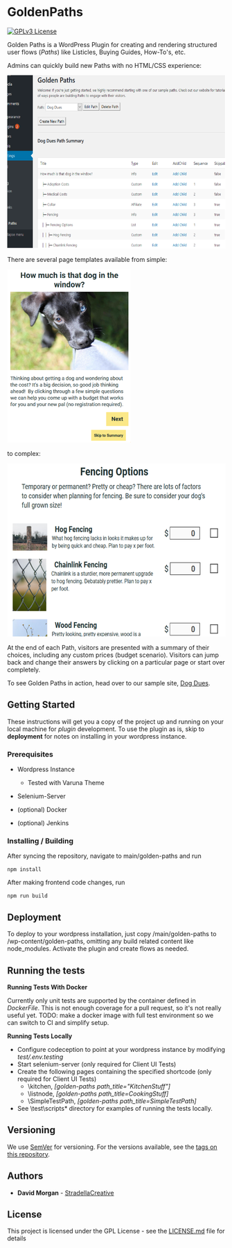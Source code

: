 # GoldenPaths

[![GPLv3 License](https://img.shields.io/badge/License-GPL%20v3-yellow.svg)](https://opensource.org/licenses/)

Golden Paths is a WordPress Plugin for creating and rendering structured user flows (*Paths*) like Listicles, Buying Guides, How-To's, etc. 

Admins can quickly build new Paths with no HTML/CSS experience:

<kbd><img src="doc/readmeImages/PathSummary3by2.png" width="600" height="400"/></kbd>

There are several page templates available from simple:

<kbd><img src="doc/readmeImages/Landing5by7.png" width="285" height="400"/></kdb>

to complex:

<kbd><img src="doc/readmeImages/ListNode3by2.png" width="600" height="400"/></kbd>

At the end of each Path, visitors are presented with a summary of their choices, including any custom prices (budget scenario). Visitors can jump back and change their answers by clicking on a particular page or start over completely. 

To see Golden Paths in action, head over to our sample site, [Dog Dues](https://dogdues.com).

## Getting Started

These instructions will get you a copy of the project up and running on your local machine for *plugin* development. To use the plugin as is, skip to **deployment** for notes on installing in your wordpress instance.

### Prerequisites

* Wordpress Instance
    * Tested with Varuna Theme

* Selenium-Server

* (optional) Docker

* (optional) Jenkins


### Installing / Building

After syncing the repository, navigate to main/golden-paths and run 

    npm install

After making frontend code changes, run

    npm run build

## Deployment

To deploy to your wordpress installation, just copy /main/golden-paths to /wp-content/golden-paths, omitting any build related content like node_modules. Activate the plugin and create flows as needed.


## Running the tests


**Running Tests With Docker**

Currently only unit tests are supported by the container defined in *DockerFile*.  This is not enough coverage for a pull request, so it's not really useful yet.
TODO: make a docker image with full test environment so we can switch to CI and simplify setup. 

**Running Tests Locally**

* Configure codeception to point at your wordpress instance by modifying *test/.env.testing*
* Start selenium-server (only required for Client UI Tests)
* Create the following pages containing the specified shortcode (only required for Client UI Tests)
    * \kitchen, *[golden-paths path_title="KitchenStuff"]*
    * \listnode, *[golden-paths path_title=CookingStuff]*  
    * \SimpleTestPath, *[golden-paths path_title=SimpleTestPath]*
* See \test\scripts* directory for examples of running the tests locally.  

## Versioning

We use [SemVer](http://semver.org/) for versioning. For the versions available, see the [tags on this repository](https://github.com/DavidMorgan206/GoldenPaths/tags). 

## Authors

* **David Morgan** - [StradellaCreative](https://github.com/StradellaCreative)

## License

This project is licensed under the GPL License - see the [LICENSE.md](LICENSE.md) file for details

